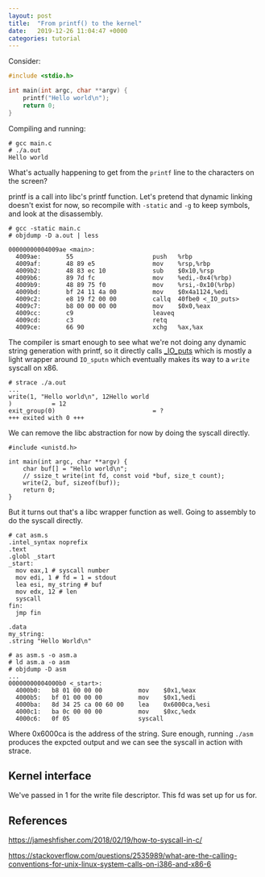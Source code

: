 ```yaml
---
layout: post
title:  "From printf() to the kernel"
date:   2019-12-26 11:04:47 +0000
categories: tutorial
---
```


Consider:

```c
#include <stdio.h>

int main(int argc, char **argv) {
	printf("Hello world\n");
	return 0;
}
```

Compiling and running:

```
# gcc main.c
# ./a.out 
Hello world
```

What's actually happening to get from the `printf` line to the characters on the screen?

printf is a call into libc's printf function. Let's pretend that dynamic linking doesn't exist for now, so recompile with `-static` and `-g` to keep symbols, and look at the disassembly.

```
# gcc -static main.c
# objdump -D a.out | less
```

```
00000000004009ae <main>:
  4009ae:       55                      push   %rbp
  4009af:       48 89 e5                mov    %rsp,%rbp
  4009b2:       48 83 ec 10             sub    $0x10,%rsp
  4009b6:       89 7d fc                mov    %edi,-0x4(%rbp)
  4009b9:       48 89 75 f0             mov    %rsi,-0x10(%rbp)
  4009bd:       bf 24 11 4a 00          mov    $0x4a1124,%edi
  4009c2:       e8 19 f2 00 00          callq  40fbe0 <_IO_puts>
  4009c7:       b8 00 00 00 00          mov    $0x0,%eax
  4009cc:       c9                      leaveq 
  4009cd:       c3                      retq   
  4009ce:       66 90                   xchg   %ax,%ax
```

The compiler is smart enough to see what we're not doing any dynamic string generation with printf, so it directly calls [_IO_puts](https://sourceware.org/git/gitweb.cgi?p=glibc.git;a=blob_plain;f=libio/ioputs.c;hb=HEAD) which is mostly a light wrapper around `IO_sputn` which eventually makes its way to a `write` syscall on x86.

```
# strace ./a.out 
...
write(1, "Hello world\n", 12Hello world
)           = 12
exit_group(0)                           = ?
+++ exited with 0 +++
```

We can remove the libc abstraction for now by doing the syscall directly.

```
#include <unistd.h>

int main(int argc, char **argv) {
	char buf[] = "Hello world\n";
	// ssize_t write(int fd, const void *buf, size_t count);
	write(2, buf, sizeof(buf));
	return 0;
}
```

But it turns out that's a libc wrapper function as well. Going to assembly to do the syscall directly.

```
# cat asm.s
.intel_syntax noprefix
.text
.globl _start 
_start:
  mov eax,1 # syscall number
  mov edi, 1 # fd = 1 = stdout
  lea esi, my_string # buf
  mov edx, 12 # len
  syscall
fin:
  jmp fin

.data
my_string:
.string "Hello World\n"

# as asm.s -o asm.a
# ld asm.a -o asm
# objdump -D asm 
...
00000000004000b0 <_start>:
  4000b0:	b8 01 00 00 00       	mov    $0x1,%eax
  4000b5:	bf 01 00 00 00       	mov    $0x1,%edi
  4000ba:	8d 34 25 ca 00 60 00 	lea    0x6000ca,%esi
  4000c1:	ba 0c 00 00 00       	mov    $0xc,%edx
  4000c6:	0f 05                	syscall 

```

Where 0x6000ca is the address of the string. Sure enough, running `./asm` produces the expcted output and we can see the syscall in action with strace.

## Kernel interface

We've passed in 1 for the write file descriptor. This fd was set up for us for.

## References

https://jameshfisher.com/2018/02/19/how-to-syscall-in-c/

https://stackoverflow.com/questions/2535989/what-are-the-calling-conventions-for-unix-linux-system-calls-on-i386-and-x86-6

